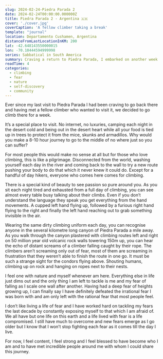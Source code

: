 ```yaml
---
slug: 2024-02-24-Piedra Parada 2
date: 2024-02-24T00:00:00.000000Z
title: Piedra Parada 2 - Argentina 🇦🇷
cover: './cover.jpg'
coverCaption: 'A fellow climber taking a break'
template: "journal"
location: Departamento Cushamen, Argentina
distanceFromLastLocationInKM: 200
lat: -42.648143550000015
lon: -70.10444594999998
series: Sabbatical in South America
summary: Craving a return to Piedra Parada, I embarked on another week of climbing in the desert, embracing the raw beauty and camaraderie among fellow climbers, conquering my fear of heights, and finding deep contentment and strength in the purity of this shared passion.
readTime: 4
categories:
  - climbing
  - fear
  - nature
  - self-discovery
  - community
---
```


Ever since my last visit to Piedra Parada I had been craving to go back there and having met a fellow climber who wanted to visit it, we decided to go climb there for a week.

It’s a special place to visit. No internet, no luxuries, camping each night in the desert cold and being out in the desert heart while all your food is tied up in trees to protect it from the mice, skunks and armadillos. Why would you make a 8-10 hour journey to go to the middle of no where just so you can suffer?

For most people this would make no sense at all but for those who love climbing, this is like a pilgrimage. Disconnected from the world, washing yourself each day in the river and coming back to the wall to try a new route pushing your body to do that which it never knew it could do. Except for a handful of day hikers, everyone who comes here comes for climbing.

There is a special kind of beauty to see passion so pure around you. As you sit each night tired and exhausted from a full day of climbing, you can see almost every table busy talking about their climbs. Even if you don’t understand the language they speak you get everything from the hand movements. A cupped left hand flying up, followed by a furious right hand flying to the right and finally the left hand reaching out to grab something invisible in the air.

Wearing the same dirty climbing uniform each day, you can recognise anyone in the several kilometre long canyon of Piedra Parada a mile away. As you walk through the canyon plastered with climbing routes left and right on 50 million year old volcanic rock walls towering 150m up, you can hear the echo of distant screams of a climber falling caught by their rope. The climbers aren’t screaming only out of fear, most of them are screaming in frustration that they weren’t able to finish the route in one go. It must be such a strange sight for the condors flying above. Shouting humans, climbing up on rock and hanging on ropes next to their nests.

I feel one with nature and myself whenever am here. Everything else in life just dims out and the only thing I am left to tackle is me and my fear of falling as I scale one wall after another. Having had a deep fear of heights growing up, I can finally say I have definitely defeated the irrational fear I was born with and am only left with the rational fear that most people feel.

I don’t like living a life of fear and I have worked hard on tackling my fears the last decade by constantly exposing myself to that which I am afraid of. We all have but one life on this earth and a life lived with fear is a life compromised. I still have much to overcome and new fears emerge as I go older but I know that I won’t stop fighting each fear as it comes till the day I live.

For now, I feel content, I feel strong and I feel blessed to have become who I am and to have met incredible people around me with whom I could share this journey.